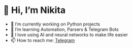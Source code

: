 # 👋 Hi, I’m Nikita  
- 🔭 I’m currently working on Python projects  
- 🌱 I’m learning Automation, Parsers & Telegram Bots  
- 🤖 I love using AI and neural networks to make life easier  
- 📫 How to reach me: [Telegram](https://t.me/yourusername) 
